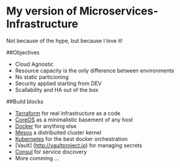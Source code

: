 # My version of  Microservices-Infrastructure 
Not because of the hype, but because I love it!

##Objectives

* Cloud Agnostic
* Resource capacity is the only difference between environments
* No static particioning 
* Security applied starting from DEV
* Scallability and HA out of the box

##Build blocks

* [Terraform](https://terraform.io) for real infrastructure as a code
* [CoreOS](https://coreos.com) as a minimalistic basement of any host
* [Docker](https://www.docker.com) for anything else
* [Mesos](http://mesos.apache.org) a distribuited cluster kernel
* [Kubernetes](http://kubernetes.io) for the best docker orchestration
* [Vault] (http://vaultproject.io) for managing secrets
* [Consul](http://consul.io) for service discovery 
* More comming ...
